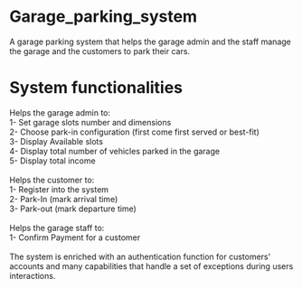 # Garage_parking_system
A garage parking system that helps the garage admin and the staff manage the garage and the customers to park their cars.

# System functionalities

Helps the garage admin to:<br />
1- Set garage slots number and dimensions<br />
2- Choose park-in configuration (first come first served or best-fit)<br />
3- Display Available slots<br />
4- Display total number of vehicles parked in the garage<br />
5- Display total income<br />
<br />
Helps the customer to:<br />
1- Register into the system<br />
2- Park-In (mark arrival time)<br />
3- Park-out (mark departure time)<br />
<br />
Helps the garage staff to:<br />
1- Confirm Payment for a customer<br />
<br />
The system is enriched with an authentication function for customers' accounts and many capabilities that handle a set of exceptions during users interactions. 
